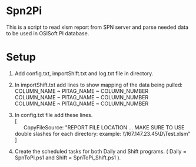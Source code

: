 # Spn2Pi
This is a script to read xlsm report from SPN server and parse needed data to be used in OSISoft PI database.

# Setup
1. Add config.txt, importShift.txt and log.txt file in directory.

2. In importShift.txt add lines to show mapping of the data being pulled:  
COLUMN_NAME \~ PITAG_NAME \~ COLUMN_NUMBER  
COLUMN_NAME \~ PITAG_NAME \~ COLUMN_NUMBER  
COLUMN_NAME \~ PITAG_NAME \~ COLUMN_NUMBER  


3. In config.txt file add these lines.  
[  
&nbsp;&nbsp;&nbsp;&nbsp;&nbsp;&nbsp;CopyFileSource: "REPORT FILE LOCATION ... MAKE SURE TO USE double slashes for each directory: example:   \\\\167.147.23.45\\D\\Test.xlsm"  
]  

4. Create the scheduled tasks for both Daily and Shift programs. ( Daily = SpnToPi.ps1 and Shift = SpnToPi_Shift.ps1 ).
